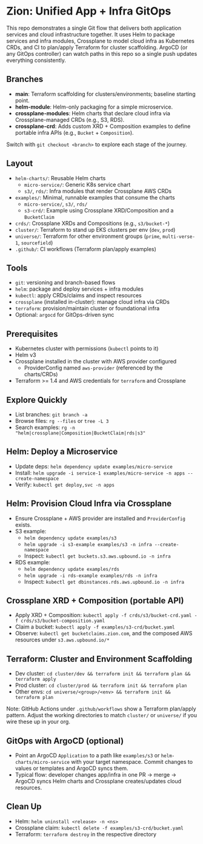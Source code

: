 # Zion: Unified App + Infra GitOps

This repo demonstrates a single Git flow that delivers both application services and cloud infrastructure together. It uses Helm to package services and infra modules, Crossplane to model cloud infra as Kubernetes CRDs, and CI to plan/apply Terraform for cluster scaffolding. ArgoCD (or any GitOps controller) can watch paths in this repo so a single push updates everything consistently.

## Branches
- **main**: Terraform scaffolding for clusters/environments; baseline starting point.
- **helm-module**: Helm-only packaging for a simple microservice.
- **crossplane-modules**: Helm charts that declare cloud infra via Crossplane-managed CRDs (e.g., S3, RDS).
- **crossplane-crd**: Adds custom XRD + Composition examples to define portable infra APIs (e.g., `Bucket` + `Composition`).

Switch with `git checkout <branch>` to explore each stage of the journey.

## Layout
- `helm-charts/`: Reusable Helm charts
  - `micro-service/`: Generic K8s service chart
  - `s3/`, `rds/`: Infra modules that render Crossplane AWS CRDs
- `examples/`: Minimal, runnable examples that consume the charts
  - `micro-service/`, `s3/`, `rds/`
  - `s3-crd/`: Example using Crossplane XRD/Composition and a `BucketClaim`
- `crds/`: Crossplane XRDs and Compositions (e.g., `s3/bucket-*`)
- `cluster/`: Terraform to stand up EKS clusters per env (`dev`, `prod`)
- `universe/`: Terraform for other environment groups (`prime`, `multi-verse-1`, `sourcefield`)
- `.github/`: CI workflows (Terraform plan/apply examples)

## Tools
- `git`: versioning and branch-based flows
- `helm`: package and deploy services + infra modules
- `kubectl`: apply CRDs/claims and inspect resources
- `crossplane` (installed in-cluster): manage cloud infra via CRDs
- `terraform`: provision/maintain cluster or foundational infra
- Optional: `argocd` for GitOps-driven sync

## Prerequisites
- Kubernetes cluster with permissions (`kubectl` points to it)
- Helm v3
- Crossplane installed in the cluster with AWS provider configured
  - ProviderConfig named `aws-provider` (referenced by the charts/CRDs)
- Terraform >= 1.4 and AWS credentials for `terraform` and Crossplane

## Explore Quickly
- List branches: `git branch -a`
- Browse files: `rg --files` or `tree -L 3`
- Search examples: `rg -n "helm|crossplane|Composition|BucketClaim|rds|s3"`

## Helm: Deploy a Microservice
- Update deps: `helm dependency update examples/micro-service`
- Install: `helm upgrade -i service-1 examples/micro-service -n apps --create-namespace`
- Verify: `kubectl get deploy,svc -n apps`

## Helm: Provision Cloud Infra via Crossplane
- Ensure Crossplane + AWS provider are installed and `ProviderConfig` exists.
- S3 example:
  - `helm dependency update examples/s3`
  - `helm upgrade -i s3-example examples/s3 -n infra --create-namespace`
  - Inspect: `kubectl get buckets.s3.aws.upbound.io -n infra`
- RDS example:
  - `helm dependency update examples/rds`
  - `helm upgrade -i rds-example examples/rds -n infra`
  - Inspect: `kubectl get dbinstances.rds.aws.upbound.io -n infra`

## Crossplane XRD + Composition (portable API)
- Apply XRD + Composition: `kubectl apply -f crds/s3/bucket-crd.yaml -f crds/s3/bucket-composition.yaml`
- Claim a bucket: `kubectl apply -f examples/s3-crd/bucket.yaml`
- Observe: `kubectl get bucketclaims.zion.com`, and the composed AWS resources under `s3.aws.upbound.io/*`

## Terraform: Cluster and Environment Scaffolding
- Dev cluster: `cd cluster/dev && terraform init && terraform plan && terraform apply`
- Prod cluster: `cd cluster/prod && terraform init && terraform plan`
- Other envs: `cd universe/<group>/<env> && terraform init && terraform plan`

Note: GitHub Actions under `.github/workflows` show a Terraform plan/apply pattern. Adjust the working directories to match `cluster/` or `universe/` if you wire these up in your org.

## GitOps with ArgoCD (optional)
- Point an ArgoCD `Application` to a path like `examples/s3` or `helm-charts/micro-service` with your target namespace. Commit changes to values or templates and ArgoCD syncs them.
- Typical flow: developer changes app/infra in one PR → merge → ArgoCD syncs Helm charts and Crossplane creates/updates cloud resources.

## Clean Up
- Helm: `helm uninstall <release> -n <ns>`
- Crossplane claim: `kubectl delete -f examples/s3-crd/bucket.yaml`
- Terraform: `terraform destroy` in the respective directory
